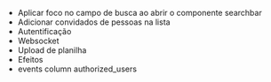 * Aplicar foco no campo de busca ao abrir o componente searchbar
* Adicionar convidados de pessoas na lista
* Autentificação
* Websocket
* Upload de planilha
* Efeitos
* events column authorized_users